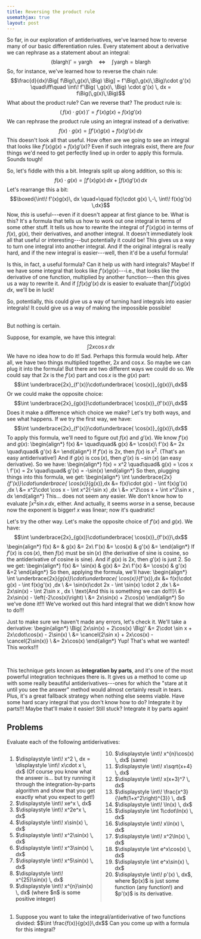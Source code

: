 ```yaml
---
title: Reversing the product rule
usemathjax: true
layout: post
---
```



So far, in our exploration of antiderivatives, we've learned how to reverse many of our basic differentiation rules. Every statement about a derivative we can rephrase as a statement about an integral:
$$(\text{blargh})' = \text{yargh} \quad\iff\quad \int\!\text{yargh} = \text{blargh}$$ 
So, for instance, we've learned how to reverse the chain rule:
$$\frac{d}{dx}\Big[ f\Big(\,g(x)\,\Big) \Big] = f'\Big(\,g(x)\,\Big)\cdot g'(x) \quad\iff\quad \int\! f'\Big( \,g(x)\, \Big)  \cdot g'(x) \, dx = f\Big(\,g(x)\,\Big)$$
What about the product rule? Can we reverse that? The product rule is:
$$\Big(\,f(x)\cdot g(x)\, \Big)' = f'(x)g(x) + f(x)g'(x)$$
We can rephrase the product rule using an integral instead of a derivative:
$$f(x)\cdot g(x) = \int f'(x)g(x) + f(x)g'(x) \,dx$$
This doesn't look all that useful. How often are we going to see an integral that looks like $f'(x)g(x)+f(x)g'(x)$? Even if such integrals exist, there are *four* things we'd need to get perfectly lined up in order to apply this formula. Sounds tough!

So, let's fiddle with this a bit. Integrals split up along addition, so this is:
$$f(x)\cdot g(x) = \int f'(x)g(x)\, dx  + \int f(x)g'(x) \,dx$$
Let's rearrange this a bit:
$$\boxed{\int\! f'(x)g(x)\, dx \quad=\quad f(x)\cdot g(x) \,-\, \int\! f(x)g'(x) \,dx}$$
Now, *this* is useful---even if it doesn't appear at first glance to be. What is this? It's a formula that tells us how to work out one integral in terms of some other stuff. It tells us how to rewrite the integral of $f'(x)g(x)$ in terms of $f(x)$, $g(x)$, their derivatives, and another integral. It doesn't immediately look all that useful or interesting---but potentially it could be! This gives us a way to turn one integral into another integral. And if the original integral is really hard, and if the new integral is easier---well, then it'd be a useful formula!

Is this, in fact, a useful formula? Can it help us with hard integrals? Maybe! If we have some integral that looks like $f'(x)g(x)$---i.e., that looks like the derivative of one function, multiplied by another function---then this gives us a way to rewrite it. And if $\int\! f(x)g'(x) \,dx$ is easier to evaluate than$\int\! f'(x)g(x)\, dx$, we'll be in luck! 

So, potentially, this could give us a way of turning hard integrals into easier integrals! It could give us a way of making the impossible possible!

<br>
But nothing is certain.

<br>

Suppose, for example, we have this integral:
$$\int 2x\cos x\, dx$$
We have no idea how to do it! Sad. Perhaps this formula would help. After all, we have two things multiplied together, $2x$ and $\cos x$. So maybe we can plug it into the formula! But there are two different ways we could do so. We could say that $2x$ is the $f'(x)$ part and $\cos x$ is the $g(x)$ part:
$$\int \underbrace{2x}_{f'(x)}\cdot\underbrace{ \cos(x)}_{g(x)}\,dx$$
Or we could make the opposite choice:
$$\int \underbrace{2x}_{g(x)}\cdot\underbrace{ \cos(x)}_{f'(x)}\,dx$$
Does it make a difference which choice we make? Let's try both ways, and see what happens. If we try the first way, we have:
$$\int \underbrace{2x}_{f'(x)}\cdot\underbrace{ \cos(x)}_{g(x)}\,dx$$
To apply this formula, we'll need to figure out $f(x)$ and $g'(x)$. We know $f'(x)$ and $g(x)$:
\begin{align*}
f(x) &= \quad\quad& g(x) &= \cos(x)\\
f'(x) &= 2x \quad\quad& g'(x) &=
\end{align*}
If $f'(x)$ is $2x$, then $f(x)$ is $x^2$. (That's an easy antiderivative!) And if $g(x)$ is $\cos(x)$, then $g'(x)$ is $-\sin(x)$ (an easy derivative). So we have:
\begin{align*}
f(x) = x^2 \quad\quad& g(x) = \cos x \\
f'(x) = 2x \quad\quad& g'(x) = -\sin(x)
\end{align*}
So then, plugging things into this formula, we get:
\begin{align*}
\int \underbrace{2x}_{f'(x)}\cdot\underbrace{ \cos(x)}_{g(x)}\,dx &= f(x)\cdot g(x) - \int f(x)g'(x) \,dx \\
&= x^2\cdot \cos x - \int x^2(-\sin x) \,dx \\
&= x^2\cos x + \int x^2\sin x \, dx
\end{align*}
This... does not seem any easier. We don't know how to evaluate $\int x^2\sin x \, dx$, either. And actually, it seems *worse* in a sense, because now the exponent is bigger! $x$ was linear; now it's quadratic!

Let's try the other way. Let's make the opposite choice of $f'(x)$ and $g(x)$. We have:
$$\int \underbrace{2x}_{g(x)}\cdot\underbrace{ \cos(x)}_{f'(x)}\,dx$$
\begin{align*}
f(x) &= & g(x) &= 2x\\
f'(x) &= \cos(x) & g'(x) &=
\end{align*}
If $f'(x)$ is $\cos(x)$, then $f(x)$ must be $\sin(x)$ (the derivative of sine is cosine, so the antiderivative of cosine is sine). And if $g(x)$ is $2x$, then $g'(x)$ is just $2$. So we get:
\begin{align*}
f(x) &= \sin(x) & g(x) &= 2x\\
f'(x) &= \cos(x) & g'(x) &=2
\end{align*}
So then, applying the formula, we'll have:
\begin{align*}
 \int \underbrace{2x}_{g(x)}\cdot\underbrace{ \cos(x)}_{f'(x)}\,dx &= f(x)\cdot g(x) - \int f(x)g'(x) \,dx \\
&= \sin(x)\cdot 2x - \int \sin(x) \cdot 2 \,dx \\
&= 2x\sin(x) - \int 2\sin x \, dx \\
\text{And this is something we can do!!!}\\
&= 2x\sin(x) - \left(-2\cos(x)\right) \\
&= 2x\sin(x) + 2\cos(x)
\end{align*}
So we've done it!!! We've worked out this hard integral that we didn't know how to do!!!

Just to make sure we haven't made any errors, let's check it. We'll take a derivative:
\begin{align*}
    \Big( 2x\sin(x) + 2\cos(x) \Big)' &= 2\cdot \sin x + 2x\cdot\cos(x) - 2\sin(x) \\
    &= \cancel{2\sin x} + 2x\cos(x) - \cancel{2\sin(x)} \\
    &= 2x\cos(x)
\end{align*}
Yup! That's what we wanted! This works!!!

<br>

This technique gets known as **integration by parts**, and it's one of the most powerful integration techniques there is. It gives us a method to come up with some really beautiful antiderivatives---ones for which the "stare at it until you see the answer" method would almost certainly result in tears. Plus, it's a great fallback strategy when nothing else seems viable. Have some hard scary integral that you don't know how to do? Integrate it by parts!!! Maybe that'll make it easier! Still stuck? Integrate it by parts again!


## Problems

Evaluate each of the following antiderivatives:

<div style="column-width: 14em;  column-gap: 2em;  column-rule: 1px solid #ccc;">
<ol class='problems'>
<li> $\displaystyle \int\! x^2 \, dx = \displaystyle \int\! x\cdot x \, dx$ (Of course you know what the answer is... but try running it through the integration-by-parts algorithm and show that you get exactly what you expect to get!)
<li> $\displaystyle \int\! xe^x \, dx$
<li> $\displaystyle \int\! x^2e^x \, dx$
<li> $\displaystyle \int\! x\sin(x) \, dx$
<li> $\displaystyle \int\! x^2\sin(x) \, dx$
<li> $\displaystyle \int\! x^3\sin(x) \, dx$
<li> $\displaystyle \int\! x^5\sin(x) \, dx$
<li> $\displaystyle \int\! x^{25}\sin(x) \, dx$
<li> $\displaystyle \int\! x^{n}\sin(x) \, dx$ (where $n$ is some positive integer)
<li> $\displaystyle \int\! x^{n}\cos(x) \, dx$ (same)
<li> $\displaystyle \int\! x\sqrt{x+4} \, dx$
<li> $\displaystyle \int\! x(x+3)^7 \, dx$
<li> $\displaystyle \int\! \frac{x^3}{\left(1+x^2\right)^{3}} \, dx$
<li> $\displaystyle \int\! \ln(x) \, dx$
<li> $\displaystyle \int 1\cdot\ln(x) \, dx$ 
<li> $\displaystyle \int\! x\ln(x) \, dx$
<li> $\displaystyle \int\! x^2\ln(x) \, dx$
<li> $\displaystyle \int e^x\cos(x) \, dx$ 
<li> $\displaystyle \int e^x\sin(x) \, dx$ 
<li> $\displaystyle \int\! p'(x) \, dx$, where $p(x)$ is just some function (any function!) and $p'(x)$ is its derivative.
</ol>
</div>

<br>

<ol class='problems'>
<li>
Suppose you want to take the integral/antiderivative of two functions divided:
$$\int \frac{f(x)}{g(x)}\,dx$$
Can you come up with a formula for this integral?
</ol>

